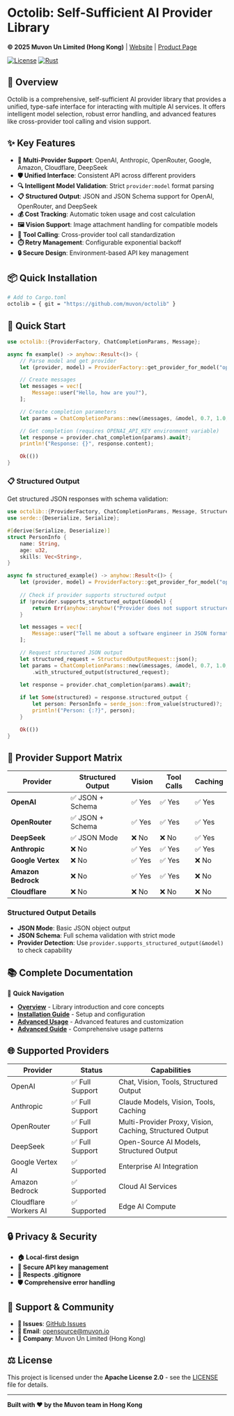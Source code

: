 # Octolib: Self-Sufficient AI Provider Library

**© 2025 Muvon Un Limited (Hong Kong)** | [Website](https://muvon.io) | [Product Page](https://octolib.muvon.io)

[![License](https://img.shields.io/badge/License-Apache%202.0-blue.svg)](https://opensource.org/licenses/Apache-2.0)
[![Rust](https://img.shields.io/badge/rust-1.70%2B-orange.svg)](https://www.rust-lang.org)

## 🚀 Overview

Octolib is a comprehensive, self-sufficient AI provider library that provides a unified, type-safe interface for interacting with multiple AI services. It offers intelligent model selection, robust error handling, and advanced features like cross-provider tool calling and vision support.

## ✨ Key Features

- **🔌 Multi-Provider Support**: OpenAI, Anthropic, OpenRouter, Google, Amazon, Cloudflare, DeepSeek
- **🛡️ Unified Interface**: Consistent API across different providers
- **🔍 Intelligent Model Validation**: Strict `provider:model` format parsing
- **📋 Structured Output**: JSON and JSON Schema support for OpenAI, OpenRouter, and DeepSeek
- **💰 Cost Tracking**: Automatic token usage and cost calculation
- **🖼️ Vision Support**: Image attachment handling for compatible models
- **🧰 Tool Calling**: Cross-provider tool call standardization
- **⏱️ Retry Management**: Configurable exponential backoff
- **🔒 Secure Design**: Environment-based API key management

## 📦 Quick Installation

```bash
# Add to Cargo.toml
octolib = { git = "https://github.com/muvon/octolib" }
```

## 🚀 Quick Start

```rust
use octolib::{ProviderFactory, ChatCompletionParams, Message};

async fn example() -> anyhow::Result<()> {
    // Parse model and get provider
    let (provider, model) = ProviderFactory::get_provider_for_model("openai:gpt-4o")?;

    // Create messages
    let messages = vec![
        Message::user("Hello, how are you?"),
    ];

    // Create completion parameters
    let params = ChatCompletionParams::new(&messages, &model, 0.7, 1.0, 50, 1000);

    // Get completion (requires OPENAI_API_KEY environment variable)
    let response = provider.chat_completion(params).await?;
    println!("Response: {}", response.content);

    Ok(())
}
```

### 📋 Structured Output

Get structured JSON responses with schema validation:

```rust
use octolib::{ProviderFactory, ChatCompletionParams, Message, StructuredOutputRequest};
use serde::{Deserialize, Serialize};

#[derive(Serialize, Deserialize)]
struct PersonInfo {
    name: String,
    age: u32,
    skills: Vec<String>,
}

async fn structured_example() -> anyhow::Result<()> {
    let (provider, model) = ProviderFactory::get_provider_for_model("openai:gpt-4o")?;
    
    // Check if provider supports structured output
    if !provider.supports_structured_output(&model) {
        return Err(anyhow::anyhow!("Provider does not support structured output"));
    }

    let messages = vec![
        Message::user("Tell me about a software engineer in JSON format"),
    ];

    // Request structured JSON output
    let structured_request = StructuredOutputRequest::json();
    let params = ChatCompletionParams::new(&messages, &model, 0.7, 1.0, 50, 1000)
        .with_structured_output(structured_request);

    let response = provider.chat_completion(params).await?;
    
    if let Some(structured) = response.structured_output {
        let person: PersonInfo = serde_json::from_value(structured)?;
        println!("Person: {:?}", person);
    }

    Ok(())
}
```

## 🎯 Provider Support Matrix

| Provider | Structured Output | Vision | Tool Calls | Caching |
|----------|------------------|--------|------------|---------|
| **OpenAI** | ✅ JSON + Schema | ✅ Yes | ✅ Yes | ✅ Yes |
| **OpenRouter** | ✅ JSON + Schema | ✅ Yes | ✅ Yes | ✅ Yes |
| **DeepSeek** | ✅ JSON Mode | ❌ No | ❌ No | ✅ Yes |
| **Anthropic** | ❌ No | ✅ Yes | ✅ Yes | ✅ Yes |
| **Google Vertex** | ❌ No | ✅ Yes | ✅ Yes | ❌ No |
| **Amazon Bedrock** | ❌ No | ✅ Yes | ✅ Yes | ❌ No |
| **Cloudflare** | ❌ No | ❌ No | ❌ No | ❌ No |

### Structured Output Details

- **JSON Mode**: Basic JSON object output
- **JSON Schema**: Full schema validation with strict mode
- **Provider Detection**: Use `provider.supports_structured_output(&model)` to check capability

## 📚 Complete Documentation

📖 **Quick Navigation**

- **[Overview](doc/01-overview.md)** - Library introduction and core concepts
- **[Installation Guide](doc/02-installation.md)** - Setup and configuration
- **[Advanced Usage](doc/03-advanced-usage.md)** - Advanced features and customization
- **[Advanced Guide](doc/04-advanced-guide.md)** - Comprehensive usage patterns

## 🌐 Supported Providers

| Provider | Status | Capabilities |
|----------|--------|--------------|
| OpenAI | ✅ Full Support | Chat, Vision, Tools, Structured Output |
| Anthropic | ✅ Full Support | Claude Models, Vision, Tools, Caching |
| OpenRouter | ✅ Full Support | Multi-Provider Proxy, Vision, Caching, Structured Output |
| DeepSeek | ✅ Full Support | Open-Source AI Models, Structured Output |
| Google Vertex AI | ✅ Supported | Enterprise AI Integration |
| Amazon Bedrock | ✅ Supported | Cloud AI Services |
| Cloudflare Workers AI | ✅ Supported | Edge AI Compute |

## 🔒 Privacy & Security

- **🏠 Local-first design**
- **🔑 Secure API key management**
- **📁 Respects .gitignore**
- **🛡️ Comprehensive error handling**

## 🤝 Support & Community

- **🐛 Issues**: [GitHub Issues](https://github.com/Muvon/octolib/issues)
- **📧 Email**: [opensource@muvon.io](mailto:opensource@muvon.io)
- **🏢 Company**: Muvon Un Limited (Hong Kong)

## ⚖️ License

This project is licensed under the **Apache License 2.0** - see the [LICENSE](LICENSE) file for details.

---

**Built with ❤️ by the Muvon team in Hong Kong**
